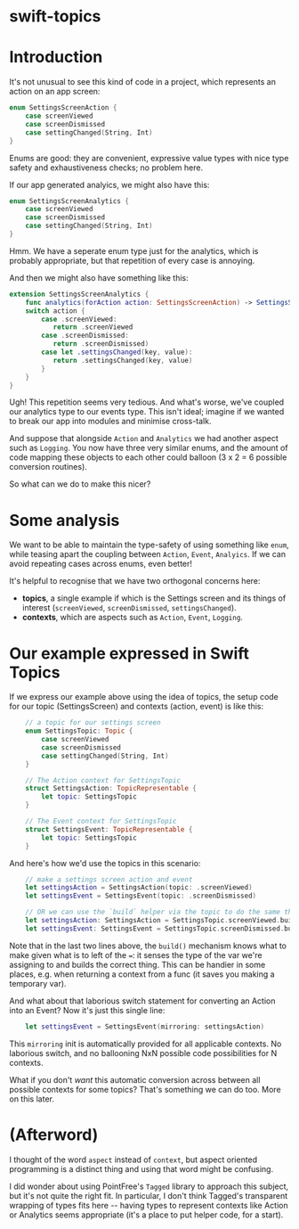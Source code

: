 # swift-topics

# Introduction

It's not unusual to see this kind of code in a project, which represents an action on an app screen:

```swift
enum SettingsScreenAction {
    case screenViewed
    case screenDismissed
    case settingChanged(String, Int)
}
```

Enums are good: they are convenient, expressive value types with nice type safety and exhaustiveness checks; no problem here.

If our app generated analyics, we might also have this:

```swift
enum SettingsScreenAnalytics {
    case screenViewed
    case screenDismissed
    case settingChanged(String, Int)
}
```

Hmm. We have a seperate enum type just for the analytics, which is probably appropriate, but that repetition of every case is annoying.

And then we might also have something like this:

```swift
extension SettingsScreenAnalytics {
    func analytics(forAction action: SettingsScreenAction) -> SettingsScreenAnalytics {
	switch action {
        case .screenViewed:
           return .screenViewed
        case .screenDismissed:
           return .screenDismissed)
        case let .settingsChanged(key, value):
           return .settingsChanged(key, value)
        }
    }
}
```

Ugh! This repetition seems very tedious. And what's worse, we've coupled our analytics type to our events type. This isn't ideal; imagine if we wanted to break our app into modules and minimise cross-talk.

And suppose that alongside `Action` and `Analytics` we had another aspect such as `Logging`. You now have three very similar enums, and the amount of code mapping these objects to each other could balloon (3 x 2 = 6 possible conversion routines).

So what can we do to make this nicer?

# Some analysis

We want to be able to maintain the type-safety of using something like `enum`, while teasing apart the coupling between `Action`, `Event`, `Analyics`. If we can avoid repeating cases across enums, even better!

It's helpful to recognise that we have two orthogonal concerns here: 

* **topics**, a single example if which is the Settings screen and its things of interest (`screenViewed`, `screenDismissed`, `settingsChanged`). 
* **contexts**, which are aspects such as `Action`, `Event`, `Logging`.

# Our example expressed in Swift Topics

If we express our example above using the idea of topics, the setup code for our topic (SettingsScreen) and contexts (action, event) is like this:

```swift
    // a topic for our settings screen
    enum SettingsTopic: Topic {
        case screenViewed
    	case screenDismissed
    	case settingChanged(String, Int)
    }

    // The Action context for SettingsTopic
    struct SettingsAction: TopicRepresentable {
        let topic: SettingsTopic
    }

    // The Event context for SettingsTopic
    struct SettingsEvent: TopicRepresentable {
        let topic: SettingsTopic
    }
```

And here's how we'd use the topics in this scenario:

```swift
    // make a settings screen action and event
    let settingsAction = SettingsAction(topic: .screenViewed)
    let settingsEvent = SettingsEvent(topic: .screenDismissed)

    // OR we can use the `build` helper via the topic to do the same thing:
    let settingsAction: SettingsAction = SettingsTopic.screenViewed.build()
    let settingsEvent: SettingsEvent = SettingsTopic.screenDismissed.build()
```

Note that in the last two lines above, the `build()` mechanism knows what to make given what is to left of the `=`: it senses the type of the var we're assigning to and builds the correct thing. This can be handier in some places, e.g. when returning a context from a func (it saves you making a temporary var).

And what about that laborious switch statement for converting an Action into an Event? Now it's just this single line:

```swift
    let settingsEvent = SettingsEvent(mirroring: settingsAction)
```

This `mirroring` init is automatically provided for all applicable contexts. No laborious switch, and no ballooning NxN possible code possibilities for N contexts.

What if you don't *want* this automatic conversion across between all possible contexts for some topics? That's something we can do too. More on this later.

# (Afterword)

I thought of the word `aspect` instead of `context`, but aspect oriented programming is a distinct thing and using that word might be confusing.

I did wonder about using PointFree's `Tagged` library to approach this subject, but it's not quite the right fit. In particular, I don't think Tagged's transparent wrapping of types fits here -- having types to represent contexts like Action or Analytics seems appropriate (it's a place to put helper code, for a start).
